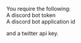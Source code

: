 You require the following: <br />
A discord bot token<br />
A discord bot application id<br />

and a twitter api key.
